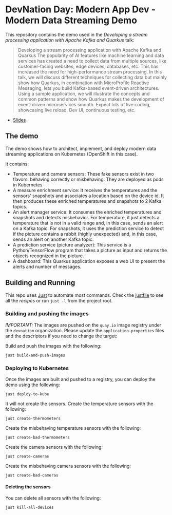 # DevNation Day: Modern App Dev - Modern Data Streaming Demo

This repository contains the demo used in the _Developing a stream processing application with Apache Kafka and Quarkus_ talk:

> Developing a stream processing application with Apache Kafka and Quarkus
The popularity of AI features like machine learning and data services has created a need to collect data from multiple sources, like customer-facing websites, edge devices, databases, etc. This has increased the need for high-performance stream processing.
In this talk, we will discuss different techniques for collecting data but mainly show how Quarkus, in combination with MicroProfile Reactive Messaging, lets you build Kafka-based event-driven architectures. Using a sample application, we will illustrate the concepts and common patterns and show how Quarkus makes the development of event-driven microservices smooth. Expect lots of live coding, showcasing live reload, Dev UI, continuous testing, etc.

* [Slides](https://drive.google.com/file/d/1hd_Rk60uL06GDfM2RL3GCuTiFVAcXba1/view?usp=sharing)

## The demo

The demo shows how to architect, implement, and deploy modern data streaming applications on Kubernetes (OpenShift in this case).

It contains:

- Temperature and camera sensors:
  These fake sensors exist in two flavors: behaving correctly or misbehaving.
  They are deployed as pods in Kubernetes
- A measure enrichment service:
  It receives the temperatures and the sensors' snapshots and associates a location based on the device id. It then produces these enriched temperatures and snapshots to 2 Kafka topics.
- An alert manager service:
  It consumes the enriched temperatures and snapshots and detects misbehavior. For temperature, it just detects a temperature that is not in a valid range and, in this case, sends an alert on a Kafka topic. For snapshots, it uses the prediction service to detect if the picture contains a rabbit (highly unexpected) and, in this case, sends an alert on another Kafka topic.
- A prediction service (picture analyzer):
  This service is a Python/TensorFlow program that takes a picture as input and returns the objects recognized in the picture.
- A dashboard:
  This Quarkus application exposes a web UI to present the alerts and number of messages.

## Building and Running

This repo uses [Just](https://github.com/casey/just) to automate most commands.
Check the [justfile](./justfile) to see all the _recipes_ or run `just -l` from the project root.

### Building and pushing the images

_IMPORTANT:_ The images are pushed on the `quay.io` image registry under the `devnation` organization. Please update the `application.properties` files and the descriptors if you need to change the target:

Build and push the images with the following:

```
just build-and-push-images
```

### Deploying to Kubernetes

Once the images are built and pushed to a registry, you can deploy the demo using the following:

```
just deploy-to-kube
```

It will not create the sensors.
Create the temperature sensors with the following:

```
just create-thermometers
```

Create the misbehaving temperature sensors with the following:

```
just create-bad-thermometers
```

Create the camera sensors with the following:

```
just create-cameras
```

Create the misbehaving camera sensors with the following:

```
just create-bad-cameras
```

#### Deleting the sensors

You can delete all sensors with the following:

```
just kill-all-devices
```